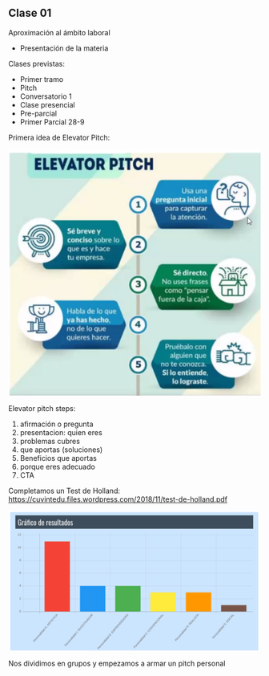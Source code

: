 ## Clase 01
Aproximación al ámbito laboral

- Presentación de la materia

Clases previstas:

- Primer tramo
- Pitch
- Conversatorio 1
- Clase presencial
- Pre-parcial
- Primer Parcial 28-9

Primera idea de Elevator Pitch:

![](./125-assets/ppt-1-laboral.png)

Elevator pitch steps:

1) afirmación o pregunta
2) presentacion: quien eres
3) problemas cubres
4) que aportas (soluciones)
5) Beneficios que aportas
6) porque eres adecuado
7) CTA


Completamos un Test de Holland:
https://cuvintedu.files.wordpress.com/2018/11/test-de-holland.pdf

![](./125-assets/ppt-2-laboral.png)

Nos dividimos en grupos y empezamos a armar un pitch personal